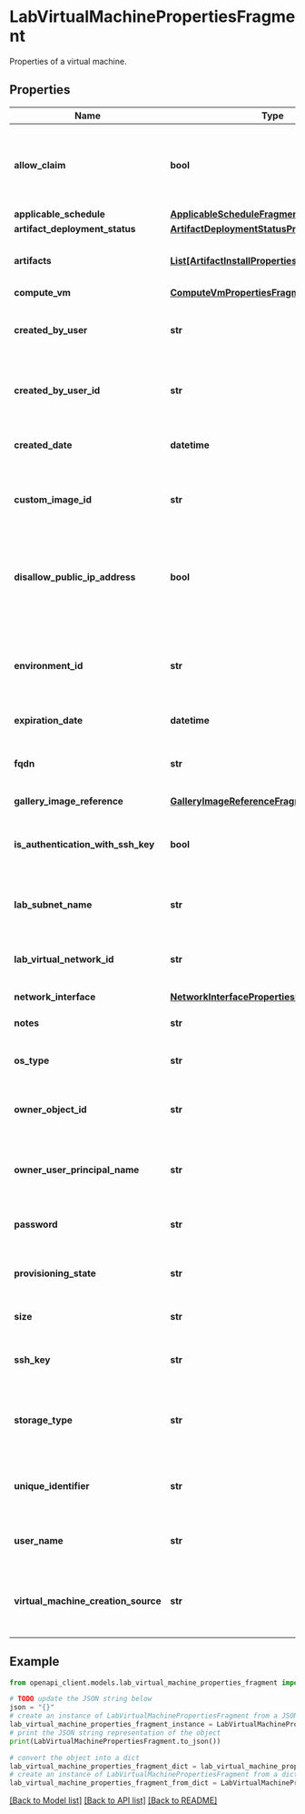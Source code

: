 # LabVirtualMachinePropertiesFragment

Properties of a virtual machine.

## Properties

Name | Type | Description | Notes
------------ | ------------- | ------------- | -------------
**allow_claim** | **bool** | Indicates whether another user can take ownership of the virtual machine | [optional] 
**applicable_schedule** | [**ApplicableScheduleFragment**](ApplicableScheduleFragment.md) |  | [optional] 
**artifact_deployment_status** | [**ArtifactDeploymentStatusPropertiesFragment**](ArtifactDeploymentStatusPropertiesFragment.md) |  | [optional] 
**artifacts** | [**List[ArtifactInstallPropertiesFragment]**](ArtifactInstallPropertiesFragment.md) | The artifacts to be installed on the virtual machine. | [optional] 
**compute_vm** | [**ComputeVmPropertiesFragment**](ComputeVmPropertiesFragment.md) |  | [optional] 
**created_by_user** | **str** | The email address of creator of the virtual machine. | [optional] 
**created_by_user_id** | **str** | The object identifier of the creator of the virtual machine. | [optional] 
**created_date** | **datetime** | The creation date of the virtual machine. | [optional] 
**custom_image_id** | **str** | The custom image identifier of the virtual machine. | [optional] 
**disallow_public_ip_address** | **bool** | Indicates whether the virtual machine is to be created without a public IP address. | [optional] 
**environment_id** | **str** | The resource ID of the environment that contains this virtual machine, if any. | [optional] 
**expiration_date** | **datetime** | The expiration date for VM. | [optional] 
**fqdn** | **str** | The fully-qualified domain name of the virtual machine. | [optional] 
**gallery_image_reference** | [**GalleryImageReferenceFragment**](GalleryImageReferenceFragment.md) |  | [optional] 
**is_authentication_with_ssh_key** | **bool** | Indicates whether this virtual machine uses an SSH key for authentication. | [optional] 
**lab_subnet_name** | **str** | The lab subnet name of the virtual machine. | [optional] 
**lab_virtual_network_id** | **str** | The lab virtual network identifier of the virtual machine. | [optional] 
**network_interface** | [**NetworkInterfacePropertiesFragment**](NetworkInterfacePropertiesFragment.md) |  | [optional] 
**notes** | **str** | The notes of the virtual machine. | [optional] 
**os_type** | **str** | The OS type of the virtual machine. | [optional] 
**owner_object_id** | **str** | The object identifier of the owner of the virtual machine. | [optional] 
**owner_user_principal_name** | **str** | The user principal name of the virtual machine owner. | [optional] 
**password** | **str** | The password of the virtual machine administrator. | [optional] 
**provisioning_state** | **str** | The provisioning status of the resource. | [optional] 
**size** | **str** | The size of the virtual machine. | [optional] 
**ssh_key** | **str** | The SSH key of the virtual machine administrator. | [optional] 
**storage_type** | **str** | Storage type to use for virtual machine (i.e. Standard, Premium). | [optional] 
**unique_identifier** | **str** | The unique immutable identifier of a resource (Guid). | [optional] 
**user_name** | **str** | The user name of the virtual machine. | [optional] 
**virtual_machine_creation_source** | **str** | Tells source of creation of lab virtual machine. Output property only. | [optional] 

## Example

```python
from openapi_client.models.lab_virtual_machine_properties_fragment import LabVirtualMachinePropertiesFragment

# TODO update the JSON string below
json = "{}"
# create an instance of LabVirtualMachinePropertiesFragment from a JSON string
lab_virtual_machine_properties_fragment_instance = LabVirtualMachinePropertiesFragment.from_json(json)
# print the JSON string representation of the object
print(LabVirtualMachinePropertiesFragment.to_json())

# convert the object into a dict
lab_virtual_machine_properties_fragment_dict = lab_virtual_machine_properties_fragment_instance.to_dict()
# create an instance of LabVirtualMachinePropertiesFragment from a dict
lab_virtual_machine_properties_fragment_from_dict = LabVirtualMachinePropertiesFragment.from_dict(lab_virtual_machine_properties_fragment_dict)
```
[[Back to Model list]](../README.md#documentation-for-models) [[Back to API list]](../README.md#documentation-for-api-endpoints) [[Back to README]](../README.md)


